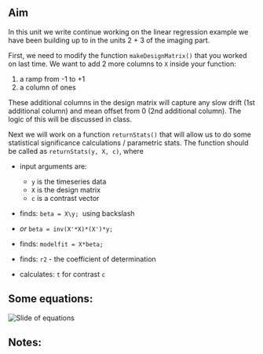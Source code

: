 ## Aim

In this unit we write continue working on the linear regression example we have been building up to in the units 2 + 3 of the imaging part. 

First, we need to modify the function ``makeDesignMatrix()`` that you worked on last time. We want to add 2 more columns to ``X`` inside your function:

1. a ramp from -1 to +1 
2. a column of ones

These additional columns in the design matrix will capture any slow drift (1st additional column) and mean offset from 0 (2nd additional column). The logic of this will be discussed in class.

Next we will work on a function ``returnStats()`` that will allow us to do some statistical significance calculations / parametric stats.  The function should be called as  ``returnStats(y, X, c)``, where

- input arguments are: 
	+ ``y`` is the timeseries data 
	+ ``X`` is the design matrix
	+ ``c`` is a contrast vector

- finds: ``beta = X\y;``   using backslash 
- *or* ``beta = inv(X'*X)*(X')*y;``
- finds: ``modelfit = X*beta;``
- finds: ``r2`` - the coefficient of determination 
- calculates: ``t`` for contrast ``c``


## Some equations:

![Slide of equations](https://github.com/schluppeck/c84nim/blob/master/imaging-04/significance.001.png)

## Notes:
